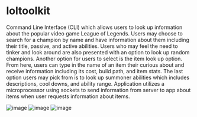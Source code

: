 # loltoolkit
Command Line Interface (CLI) which allows users to look up information about the popular video game League of Legends.
Users may choose to search for a champion by name and have information about them including their title, passive, and active abilities.
Users who may feel the need to tinker and look around are also presented with an option to look up random champions. 
Another option for users to select is the item look up option. From here, users can type in the name of an item their curious about and receive information including its cost, build path, and item stats.
The last option users may pick from is to look up summoner abilities which includes descriptions, cool downs, and ability range.
Application utilizes a microprocessor using sockets to send information from server to app about items when user requests information about items. 

![image](https://github.com/shellingghost/loltoolkit/assets/97666032/686f5859-4e2e-46ca-bb01-6d42e045db3f)
![image](https://github.com/shellingghost/loltoolkit/assets/97666032/f037912a-6100-4768-a33d-3d642b6a9807)
![image](https://github.com/shellingghost/loltoolkit/assets/97666032/33a72521-af16-4eac-9878-270de9d6a516)
